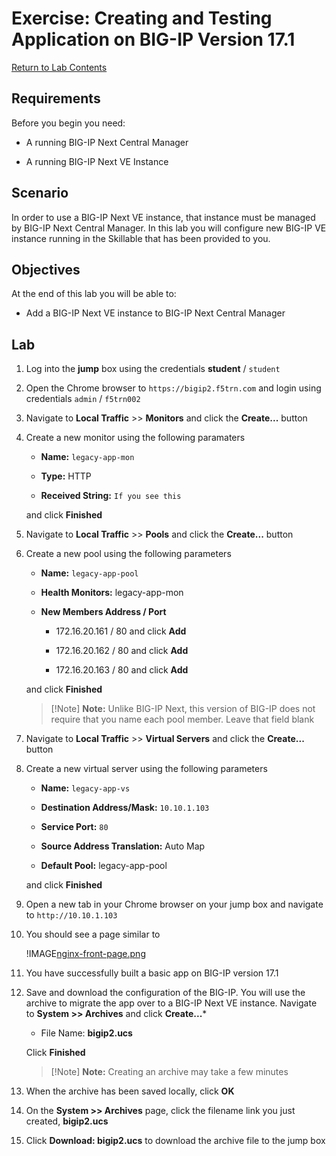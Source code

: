 # Exercise: Creating and Testing Application on BIG-IP Version 17.1

[Return to Lab Contents](#lab-contents)

## Requirements

Before you begin you need:

- A running BIG-IP Next Central Manager

- A running BIG-IP Next VE Instance

## Scenario

In order to use a BIG-IP Next VE instance, that instance must be managed by BIG-IP Next Central Manager.  In this lab you will configure new BIG-IP VE instance running in the Skillable that has been provided to you.  

## Objectives

At the end of this lab you will be able to:

- Add a BIG-IP Next VE instance to BIG-IP Next Central Manager

## Lab

1. Log into the **jump** box using the credentials **student** / `student`

1. Open the Chrome browser to `https://bigip2.f5trn.com` and login using credentials `admin` / `f5trn002`

1. Navigate to **Local Traffic** >> **Monitors** and click the **Create...** button

1. Create a new monitor using the following paramaters

    - **Name:** `legacy-app-mon`

    - **Type:** HTTP

    - **Received String:** `If you see this`

    and click **Finished**

1. Navigate to **Local Traffic** >> **Pools** and click the **Create...** button

1. Create a new pool using the following parameters

    - **Name:** `legacy-app-pool`

    - **Health Monitors:** legacy-app-mon

    - **New Members Address / Port**

        - 172.16.20.161 / 80 and click **Add**

        - 172.16.20.162 / 80 and click **Add**

        - 172.16.20.163 / 80 and click **Add**

    and click **Finished**

    > [!Note] **Note:** Unlike BIG-IP Next, this version of BIG-IP does not require that you name each pool member.  Leave that field blank

1. Navigate to **Local Traffic** >> **Virtual Servers** and click the **Create...** button

1. Create a new virtual server using the following parameters

    - **Name:** `legacy-app-vs`

    - **Destination Address/Mask:** `10.10.1.103`

    - **Service Port:** `80`

    - **Source Address Translation:** Auto Map

    - **Default Pool:** legacy-app-pool

    and click **Finished**

1. Open a new tab in your Chrome browser on your jump box and navigate to `http://10.10.1.103`

1. You should see a page similar to

    !IMAGE[nginx-front-page.png](https://raw.githubusercontent.com/learnf5/BIP200-LABS/main/images/nginx-front-page.png)

1. You have successfully built a basic app on BIG-IP version 17.1

1. Save and download the configuration of the BIG-IP.  You will use the archive to migrate the app over to a BIG-IP Next VE instance.  Navigate to **System >> Archives** and click **Create...***

    - File Name: **bigip2.ucs**

    Click **Finished**

    >[!Note] **Note:** Creating an archive may take a few minutes

1. When the archive has been saved locally, click **OK**

1. On the **System >> Archives** page, click the filename link you just created, **bigip2.ucs**

1. Click **Download: bigip2.ucs** to download the archive file to the jump box
